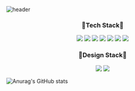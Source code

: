 <!--
**Greatisland/Greatisland** is a ✨ _special_ ✨ repository because its `README.md` (this file) appears on your GitHub profile.

Here are some ideas to get you started:

- 🔭 I’m currently working on ...
- 🌱 I’m currently learning ...
- 👯 I’m looking to collaborate on ...
- 🤔 I’m looking for help with ...
- 💬 Ask me about ...
- 📫 How to reach me: ...
- 😄 Pronouns: ...
- ⚡ Fun fact: ...
-->
![header](https://capsule-render.vercel.app/api?type=Slice&height=240&color=auto&text=For%20the%20BETTER%20CODE&fontColor=FFFFFF&fontAlign=70&fontAlignY=20&fontSize=45&desc=HyeonJin's%20Github&descAlign=80&descAlignY=35&rotate=17&stroke=FFFFFF&strokeWidth=1)

### <div align="center">🔭Tech Stack🔭</div>

<div align="center">
<img src="https://img.shields.io/badge/HTML5-E34F26?style=flat-square&logo=html5&logoColor=white"/> <img src="https://img.shields.io/badge/CSS3-1572B6?style=flat-square&logo=css3&logoColor=white"/> <img src="https://img.shields.io/badge/JavaScript-F7DF1E?style=flat-square&logo=javascript&logoColor=black"/> <img src="https://img.shields.io/badge/TypeScript-3178C6?style=flat-square&logo=typescript&logoColor=white"/> <img src="https://img.shields.io/badge/React-61DAFB?style=flat-square&logo=react&logoColor=black"/> <img src="https://img.shields.io/badge/Styled Components-DB7093?style=flat-square&logo=styled-components&logoColor=white"/> <img src="https://img.shields.io/badge/Redux-764ABC?style=flat-square&logo=redux&logoColor=white"/>
</div>

### <div align="center">🔭Design Stack🔭</div>
<div align="center">
<img src="https://img.shields.io/badge/Adobe XD-FF61F6?style=flat-square&logo=adobe xd&logoColor=white"/> <img src="https://img.shields.io/badge/Figma-F24E1E?style=flat-square&logo=figma&logoColor=white"/>
</div>

![Anurag's GitHub stats](https://github-readme-stats.vercel.app/api?username=Greatisland&show_icons=true&theme=radical)
